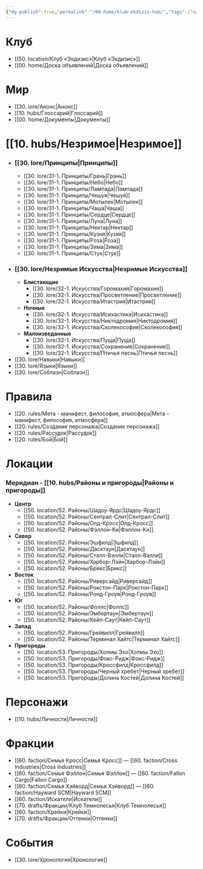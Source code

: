 ```yaml
---
{"dg-publish":true,"permalink":"/00-home/klub-ekdizis-hab/","tags":["хаб","gardenEntry"]}
---
```


# Клуб
- [[50. location/Клуб «Экдизис»\|Клуб «Экдизис»]]
- [[00. home/Доска объявлений\|Доска объявлений]]
# Мир
- [[30. lore/Анонс\|Анонс]]
- [[10. hubs/Глоссарий\|Глоссарий]]
- [[00. home/Документы\|Документы]]
# [[10. hubs/Незримое\|Незримое]] 
- ### [[30. lore/Принципы\|Принципы]]
	- [[30. lore/31-1. Принципы/Грань\|Грань]] 
	- [[30. lore/31-1. Принципы/Небо\|Небо]] 
	- [[30. lore/31-1. Принципы/Лампада\|Лампада]]
	- [[30. lore/31-1. Принципы/Чешуя\|Чешуя]]
	- [[30. lore/31-1. Принципы/Мотылек\|Мотылек]]
	- [[30. lore/31-1. Принципы/Чаша\|Чаша]]
	- [[30. lore/31-1. Принципы/Сердце\|Сердце]]
	- [[30. lore/31-1. Принципы/Луна\|Луна]]
	- [[30. lore/31-1. Принципы/Нектар\|Нектар]]
	- [[30. lore/31-1. Принципы/Кузня\|Кузня]] 
	- [[30. lore/31-1. Принципы/Роза\|Роза]]
	- [[30. lore/31-1. Принципы/Зима\|Зима]]
	- [[30. lore/31-1. Принципы/Стук\|Стук]]
- ### [[30. lore/Незримые Искусства\|Незримые Искусства]]
	- **Блистающие**
		- [[30. lore/32-1. Искусства/Горомахия\|Горомахия]]
		- [[30. lore/32-1. Искусства/Просветление\|Просветление]]
		- [[30. lore/32-1. Искусства/Итастрия\|Итастрия]]
	- **Ночные**
		- [[30. lore/32-1. Искусства/Исихастика\|Исихастика]]
		- [[30. lore/32-1. Искусства/Никтодромия\|Никтодромия]]
		- [[30. lore/32-1. Искусства/Сколекософия\|Сколекософия]]
	- **Малоизведанные**
		- [[30. lore/32-1. Искусства/Пуща\|Пуща]]
		- [[30. lore/32-1. Искусства/Сохранение\|Сохранение]]
		- [[30. lore/32-1. Искусства/Птичья песнь\|Птичья песнь]]
- [[30. lore/Навыки\|Навыки]]
- [[30. lore/Языки\|Языки]]
- [[30. lore/Соблазн\|Соблазн]]
# Правила
- [[20. rules/Мета - манифест, философия, атмосфера\|Мета - манифест, философия, атмосфера]]
- [[20. rules/Создание персонажа\|Создание персонажа]]
- [[20. rules/Рассудок\|Рассудок]]
- [[20. rules/Бой\|Бой]]
# Локации
### Меридиан - [[10. hubs/Районы и пригороды\|Районы и пригороды]]
- **Центр**
	- [[50. location/52. Районы/Шадоу-Ярдс\|Шадоу-Ярдс]]
	- [[50. location/52. Районы/Сентрал-Слит\|Сентрал-Слит]]
	- [[50. location/52. Районы/Олд-Кросс\|Олд-Кросс]]
	- [[50. location/52. Районы/Фэллон-Ки\|Фэллон-Ки]]
- **Север**
	- [[50. location/52. Районы/Эшфилд\|Эшфилд]]
	- [[50. location/52. Районы/Дасктаун\|Дасктаун]]
	- [[50. location/52. Районы/Сталл-Вэлли\|Сталл-Вэлли]]
	- [[50. location/52. Районы/Харбор-Лэйн\|Харбор-Лэйн]]
	- [[50. location/52. Районы/Брикс\|Брикс]]
- **Восток**
	- [[50. location/52. Районы/Риверсайд\|Риверсайд]]
	- [[50. location/52. Районы/Рокстон-Парк\|Рокстон-Парк]]
	- [[50. location/52. Районы/Ронд-Гроув\|Ронд-Гроув]]
- **Юг**
	- [[50. location/52. Районы/Фоллс\|Фоллс]]
	- [[50. location/52. Районы/Эмбертаун\|Эмбертаун]]
	- [[50. location/52. Районы/Кейп-Саут\|Кейп-Саут]]
- **Запад**
	- [[50. location/52. Районы/Грейвилл\|Грейвилл]]
	- [[50. location/52. Районы/Терминал Хайтс\|Терминал Хайтс]]
- **Пригороды**
	- [[50. location/53. Пригороды/Холмы Эхо\|Холмы Эхо]]
	- [[50. location/53. Пригороды/Фокс-Ридж\|Фокс-Ридж]]
	- [[50. location/53. Пригороды/Кроссфилд\|Кроссфилд]]
	- [[50. location/53. Пригороды/Черный хребет\|Черный хребет]]
	- [[50. location/53. Пригороды/Долина Костей\|Долина Костей]]
# Персонажи
- [[10. hubs/Личности\|Личности]]
# Фракции
- [[60. faction/Семья Кросс\|Семья Кросс]] — [[60. faction/Cross Industries\|Cross Industries]]
- [[60. faction/Семья Фэллон\|Семья Фэллон]] — [[60. faction/Fallon Cargo\|Fallon Cargo]]
- [[60. faction/Семья Хэйворд\|Семья Хэйворд]] — [[60. faction/Hayward SCM\|Hayward SCM]]
- [[60. faction/Искатели\|Искатели]]
- [[70. drafts/Фракции/Клуб Темнолесья\|Клуб Темнолесья]]
- [[60. faction/Крейки\|Крейки]]
- [[70. drafts/Фракции/Оттенки\|Оттенки]]
# События
- [[30. lore/Хронология\|Хронология]]
